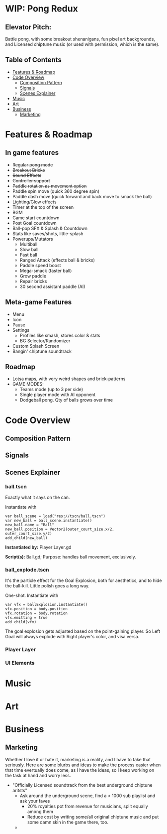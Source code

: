 # WIP: Pong Redux

## Elevator Pitch:
Battle pong, with some breakout shenanigans, fun pixel art backgrounds, and Licensed chiptune music (or used with permission, which is the same).

## Table of Contents
 - <a href="#features--roadmap">Features & Roadmap</a>
 - <a href="#code-overview">Code Overview</a>
    - <a href="#composition-pattern">Composition Pattern</a>
    - <a href="#signals">Signals</a>
    - <a href="#scenes-explainer">Scenes Explainer</a>
 - <a href="#music">Music</a>
 - <a href="#art">Art</a>
 - <a href="Business">Business</a>
    - <a href="#marketing">Marketing</a>

# Features & Roadmap

## In game features
- ~~Regular pong mode~~
- ~~Breakout Bricks~~
- ~~Sound Effects~~
- ~~Controller support~~
- ~~Paddle rotation as movement option~~
- Paddle spin move (quick 360 degree spin)
- Paddle dash move (quick forward and back move to smack the ball)
- Lighting/Glow effects
- Timer at the top of the screen
- BGM
- Game start countdown
- Post Goal countdown
- Ball-pop SFX & Splash & Countdown
- Stats like saves/shots, little-splash
- Powerups/Mutators
    - Multiball
    - Slow ball
    - Fast ball
    - Ranged Attack (effects ball & bricks)
    - Paddle speed boost
    - Mega-smack (faster ball)
    - Grow paddle
    - Repair bricks
    - 30 second assistant paddle (AI)

## Meta-game Features
- Menu
- Icon
- Pause
- Settings
   - Profiles like smash, stores color & stats
   - BG Selector/Randomizer
- Custom Splash Screen
- Bangin' chiptune soundtrack

## Roadmap
- Lotsa maps, with very weird shapes and brick-patterns
- GAME MODES: 
   - Teams mode (up to 3 per side)
   - Single player mode with AI opponent
   - Dodgeball pong. Qty of balls grows over time

# Code Overview

## Composition Pattern

## Signals

## Scenes Explainer

### ball.tscn
Exactly what it says on the can. 

Instantiate with 
```
var ball_scene = load("res://tscn/ball.tscn")
var new_ball = ball_scene.instantiate()
new_ball.name = "Ball"  
new_ball.position = Vector2(outer_court_size.x/2, outer_court_size.y/2)
add_child(new_ball)
```

**Instantiated by:** Player Layer.gd

**Script(s):** Ball.gd; Purpose: handles ball movement, exclusively.

### ball_explode.tscn
It's the particle effect for the Goal Explosion, both for aesthetics, and to hide the ball-kill. Little polish goes a long way. 

One-shot. Instantiate with
```
var vfx = ballExplosion.instantiate()
vfx.position = body.position
vfx.rotation = body.rotation
vfx.emitting = true
add_child(vfx)
```
The goal explosion gets adjusted based on the point-gaining player. So Left Goal will always explode with Right player's color, and visa versa.

### Player Layer

### UI Elements

# Music

# Art

# Business

## Marketing
Whether I love it or hate it, marketing is a reality, and I have to take that seriously. Here are some blurbs and ideas to make the process easier when that time evertually does come, as I have the ideas, so I keep working on the task at hand and worry less.

 - "Officially Licensed soundtrack from the best underground chiptune aritsts"
    - Ask around the underground scene, find a < 1000 sub playlist and ask your faves
        - 20% royalties pot from revenue for musicians, split equally among them
        - Reduce cost by writing some/all original chiptune music and put some damn skin in the game there, too.
    - 